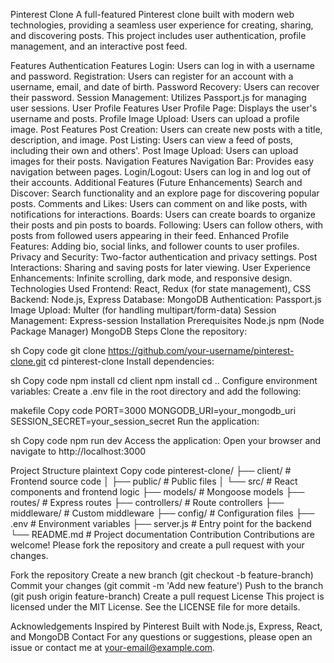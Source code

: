 Pinterest Clone
A full-featured Pinterest clone built with modern web technologies, providing a seamless user experience for creating, sharing, and discovering posts. This project includes user authentication, profile management, and an interactive post feed.

Features
Authentication Features
Login: Users can log in with a username and password.
Registration: Users can register for an account with a username, email, and date of birth.
Password Recovery: Users can recover their password.
Session Management: Utilizes Passport.js for managing user sessions.
User Profile Features
User Profile Page: Displays the user's username and posts.
Profile Image Upload: Users can upload a profile image.
Post Features
Post Creation: Users can create new posts with a title, description, and image.
Post Listing: Users can view a feed of posts, including their own and others'.
Post Image Upload: Users can upload images for their posts.
Navigation Features
Navigation Bar: Provides easy navigation between pages.
Login/Logout: Users can log in and log out of their accounts.
Additional Features (Future Enhancements)
Search and Discover: Search functionality and an explore page for discovering popular posts.
Comments and Likes: Users can comment on and like posts, with notifications for interactions.
Boards: Users can create boards to organize their posts and pin posts to boards.
Following: Users can follow others, with posts from followed users appearing in their feed.
Enhanced Profile Features: Adding bio, social links, and follower counts to user profiles.
Privacy and Security: Two-factor authentication and privacy settings.
Post Interactions: Sharing and saving posts for later viewing.
User Experience Enhancements: Infinite scrolling, dark mode, and responsive design.
Technologies Used
Frontend: React, Redux (for state management), CSS
Backend: Node.js, Express
Database: MongoDB
Authentication: Passport.js
Image Upload: Multer (for handling multipart/form-data)
Session Management: Express-session
Installation
Prerequisites
Node.js
npm (Node Package Manager)
MongoDB
Steps
Clone the repository:

sh
Copy code
git clone https://github.com/your-username/pinterest-clone.git
cd pinterest-clone
Install dependencies:

sh
Copy code
npm install
cd client
npm install
cd ..
Configure environment variables:
Create a .env file in the root directory and add the following:

makefile
Copy code
PORT=3000
MONGODB_URI=your_mongodb_uri
SESSION_SECRET=your_session_secret
Run the application:

sh
Copy code
npm run dev
Access the application:
Open your browser and navigate to http://localhost:3000

Project Structure
plaintext
Copy code
pinterest-clone/
├── client/                # Frontend source code
│   ├── public/            # Public files
│   └── src/               # React components and frontend logic
├── models/                # Mongoose models
├── routes/                # Express routes
├── controllers/           # Route controllers
├── middleware/            # Custom middleware
├── config/                # Configuration files
├── .env                   # Environment variables
├── server.js              # Entry point for the backend
└── README.md              # Project documentation
Contribution
Contributions are welcome! Please fork the repository and create a pull request with your changes.

Fork the repository
Create a new branch (git checkout -b feature-branch)
Commit your changes (git commit -m 'Add new feature')
Push to the branch (git push origin feature-branch)
Create a pull request
License
This project is licensed under the MIT License. See the LICENSE file for more details.

Acknowledgements
Inspired by Pinterest
Built with Node.js, Express, React, and MongoDB
Contact
For any questions or suggestions, please open an issue or contact me at your-email@example.com.

